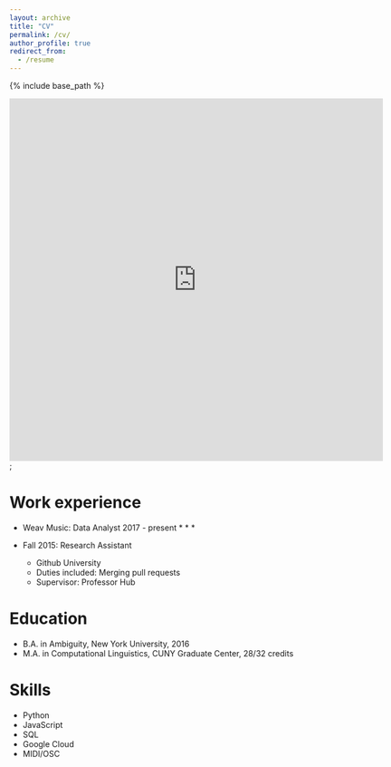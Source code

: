 ```yaml
---
layout: archive
title: "CV"
permalink: /cv/
author_profile: true
redirect_from:
  - /resume
---
```


{% include base_path %}


<!-- <object data="../images/resume.pdf" type=”application/pdf” width=”100%” height=”100%”></object> -->
<!-- <a href="../images/resume.pdf" class="image fit"><img src="images/marr_pic.jpg" alt=""></a>  -->

<iframe src="https://github.com/owenbwhite/owenbwhite.github.io/blob/master/images/resume.pdf" style="width: 660px; height:  640px;" frameborder="0"></iframe>;

Work experience
======
* Weav Music: Data Analyst 2017 - present
  * 
  * 
  * 

* Fall 2015: Research Assistant
  * Github University
  * Duties included: Merging pull requests
  * Supervisor: Professor Hub

Education
======
* B.A. in Ambiguity, New York University, 2016
* M.A. in Computational Linguistics, CUNY Graduate Center, 28/32 credits  

Skills
======
* Python
* JavaScript
* SQL
* Google Cloud
* MIDI/OSC


